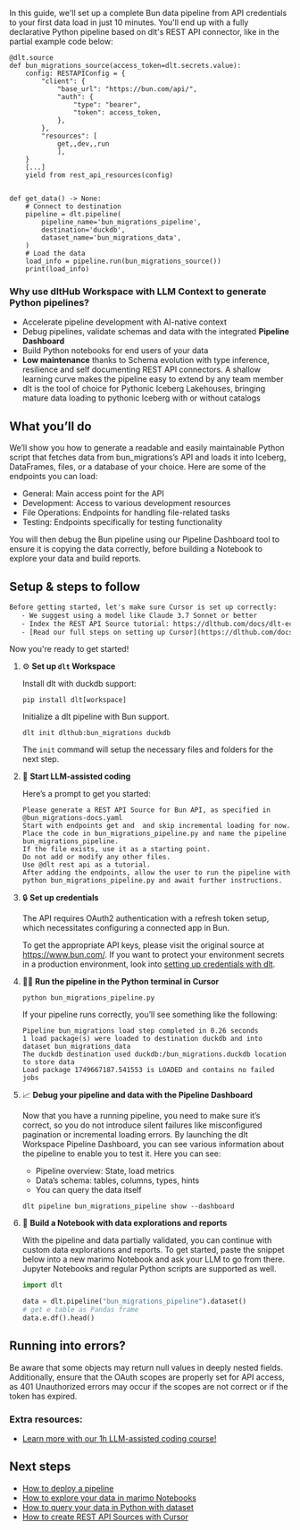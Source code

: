In this guide, we'll set up a complete Bun data pipeline from API credentials to your first data load in just 10 minutes. You'll end up with a fully declarative Python pipeline based on dlt's REST API connector, like in the partial example code below:

```python-outcome
@dlt.source
def bun_migrations_source(access_token=dlt.secrets.value):
    config: RESTAPIConfig = {
        "client": {
            "base_url": "https://bun.com/api/",
            "auth": {
                "type": "bearer",
                "token": access_token,
            },
        },
        "resources": [
            get,,dev,,run
            ],
    }
    [...]
    yield from rest_api_resources(config)


def get_data() -> None:
    # Connect to destination
    pipeline = dlt.pipeline(
        pipeline_name='bun_migrations_pipeline',
        destination='duckdb',
        dataset_name='bun_migrations_data', 
    )
    # Load the data
    load_info = pipeline.run(bun_migrations_source())
    print(load_info) 
```

### Why use dltHub Workspace with LLM Context to generate Python pipelines?

- Accelerate pipeline development with AI-native context
- Debug pipelines, validate schemas and data with the integrated **Pipeline Dashboard**
- Build Python notebooks for end users of your data
- **Low maintenance** thanks to Schema evolution with type inference, resilience and self documenting REST API connectors. A shallow learning curve makes the pipeline easy to extend by any team member
- dlt is the tool of choice for Pythonic Iceberg Lakehouses, bringing mature data loading to pythonic Iceberg with or without catalogs

## What you’ll do

We’ll show you how to generate a readable and easily maintainable Python script that fetches data from bun_migrations’s API and loads it into Iceberg, DataFrames, files, or a database of your choice. Here are some of the endpoints you can load:

- General: Main access point for the API
- Development: Access to various development resources
- File Operations: Endpoints for handling file-related tasks
- Testing: Endpoints specifically for testing functionality

You will then debug the Bun pipeline using our Pipeline Dashboard tool to ensure it is copying the data correctly, before building a Notebook to explore your data and build reports.

## Setup & steps to follow

```default
Before getting started, let's make sure Cursor is set up correctly:
   - We suggest using a model like Claude 3.7 Sonnet or better
   - Index the REST API Source tutorial: https://dlthub.com/docs/dlt-ecosystem/verified-sources/rest_api/ and add it to context as **@dlt rest api**
   - [Read our full steps on setting up Cursor](https://dlthub.com/docs/dlt-ecosystem/llm-tooling/cursor-restapi#23-configuring-cursor-with-documentation)
```

Now you're ready to get started!

1. ⚙️ **Set up `dlt` Workspace**
    
    Install dlt with duckdb support:
    ```shell
    pip install dlt[workspace]
    ```

    Initialize a dlt pipeline with Bun support.
    ```shell
    dlt init dlthub:bun_migrations duckdb
    ```

    The `init` command will setup the necessary files and folders for the next step.
    
2. 🤠 **Start LLM-assisted coding**
    
    Here’s a prompt to get you started:
    
    ```prompt
    Please generate a REST API Source for Bun API, as specified in @bun_migrations-docs.yaml 
    Start with endpoints get and  and skip incremental loading for now. 
    Place the code in bun_migrations_pipeline.py and name the pipeline bun_migrations_pipeline. 
    If the file exists, use it as a starting point. 
    Do not add or modify any other files. 
    Use @dlt rest api as a tutorial. 
    After adding the endpoints, allow the user to run the pipeline with python bun_migrations_pipeline.py and await further instructions.
    ```

    
3. 🔒 **Set up credentials** 
    
    The API requires OAuth2 authentication with a refresh token setup, which necessitates configuring a connected app in Bun.
    
    To get the appropriate API keys, please visit the original source at https://www.bun.com/.
    If you want to protect your environment secrets in a production environment, look into [setting up credentials with dlt](https://dlthub.com/docs/walkthroughs/add_credentials).
    
4. 🏃‍♀️ **Run the pipeline in the Python terminal in Cursor**
    
    ```shell
    python bun_migrations_pipeline.py
    ```
    
    If your pipeline runs correctly, you’ll see something like the following:
    
    ```shell
    Pipeline bun_migrations load step completed in 0.26 seconds
    1 load package(s) were loaded to destination duckdb and into dataset bun_migrations_data
    The duckdb destination used duckdb:/bun_migrations.duckdb location to store data
    Load package 1749667187.541553 is LOADED and contains no failed jobs
    ```
    
5. 📈 **Debug your pipeline and data with the Pipeline Dashboard**

    Now that you have a running pipeline, you need to make sure it’s correct, so you do not introduce silent failures like misconfigured pagination or incremental loading errors. By launching the dlt Workspace Pipeline Dashboard, you can see various information about the pipeline to enable you to test it. Here you can see:
    - Pipeline overview: State, load metrics
    - Data’s schema: tables, columns, types, hints
    - You can query the data itself
    
    ```shell
    dlt pipeline bun_migrations_pipeline show --dashboard
    ```
    
6. 🐍 **Build a Notebook with data explorations and reports**

    With the pipeline and data partially validated, you can continue with custom data explorations and reports. To get started, paste the snippet below into a new marimo Notebook and ask your LLM to go from there. Jupyter Notebooks and regular Python scripts are supported as well.

    
    ```python
    import dlt

   data = dlt.pipeline("bun_migrations_pipeline").dataset()
   # get e table as Pandas frame
   data.e.df().head()
    ```

## Running into errors?

Be aware that some objects may return null values in deeply nested fields. Additionally, ensure that the OAuth scopes are properly set for API access, as 401 Unauthorized errors may occur if the scopes are not correct or if the token has expired.

### Extra resources:

- [Learn more with our 1h LLM-assisted coding course!](https://www.youtube.com/watch?v=GGid70rnJuM)

## Next steps

- [How to deploy a pipeline](https://dlthub.com/docs/walkthroughs/deploy-a-pipeline)
- [How to explore your data in marimo Notebooks](https://dlthub.com/docs/general-usage/dataset-access/marimo)
- [How to query your data in Python with dataset](https://dlthub.com/docs/general-usage/dataset-access/dataset)
- [How to create REST API Sources with Cursor](https://dlthub.com/docs/dlt-ecosystem/llm-tooling/cursor-restapi)
